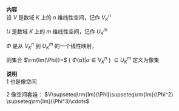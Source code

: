 **内容**  
设 $V$ 是数域 $K$ 上的 $n$ 维线性空间，记作 $V_K^n$  
  
 $U$ 是数域 $K$ 上的 $m$ 维线性空间，记作 $U_K^m$  
  
 $\Phi$ 是从 $V_K^n$ 到 $U_K^m$ 的一个线性映射，  
  
则集合 $\rm{Im(\Phi)}=$ { $\Phi(\alpha)|\alpha\in V_K^n$ } $\subseteq U_K^m$ 定义为像集  
  
**说明**  
1 也是像空间  
  
2 像空间套娃： $V\supseteq\rm{Im}(\Phi)\supseteq\rm{Im}(\Phi^2)  
\supseteq\rm{Im}(\Phi^3)\cdots$  

